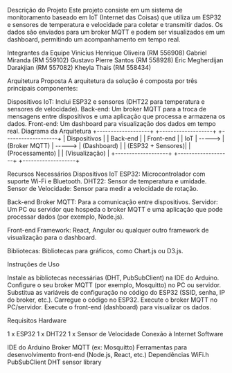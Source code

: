 Descrição do Projeto
Este projeto consiste em um sistema de monitoramento baseado em IoT (Internet das Coisas) que utiliza um ESP32 e sensores de temperatura e velocidade para coletar e transmitir dados. Os dados são enviados para um broker MQTT e podem ser visualizados em um dashboard, permitindo um acompanhamento em tempo real.

Integrantes da Equipe
Vinicius Henrique Oliveira (RM 556908)
Gabriel Miranda (RM 559102)
Gustavo Pierre Santos (RM 558928)
Eric Megherdijan Darakjian (RM 557082)
Kheyla Thais (RM 558434)


Arquitetura Proposta
A arquitetura da solução é composta por três principais componentes:

Dispositivos IoT: Inclui ESP32 e sensores (DHT22 para temperatura e sensores de velocidade).
Back-end: Um broker MQTT para a troca de mensagens entre dispositivos e uma aplicação que processa e armazena os dados.
Front-end: Um dashboard para visualização dos dados em tempo real.
Diagrama da Arquitetura
+-------------------+         +-------------------+         +-------------------+
|   Dispositivos    |         |       Back-end    |         |      Front-end     |
|      IoT          | ----->  |     (Broker MQTT) | ----->  |    (Dashboard)     |
| (ESP32 + Sensores)|         |  (Processamento)  |         |   (Visualização)   |
+-------------------+         +-------------------+         +-------------------+



Recursos Necessários
Dispositivos IoT
ESP32: Microcontrolador com suporte Wi-Fi e Bluetooth.
DHT22: Sensor de temperatura e umidade.
Sensor de Velocidade: Sensor para medir a velocidade de rotação.

Back-end
Broker MQTT: Para a comunicação entre dispositivos.
Servidor: Um PC ou servidor que hospeda o broker MQTT e uma aplicação que pode processar dados (por exemplo, Node.js).

Front-end
Framework: React, Angular ou qualquer outro framework de visualização para o dashboard.

Bibliotecas: Bibliotecas para gráficos, como Chart.js ou D3.js.

Instruções de Uso

Instale as bibliotecas necessárias (DHT, PubSubClient) na IDE do Arduino.
Configure o seu broker MQTT (por exemplo, Mosquitto) no PC ou servidor.
Substitua as variáveis de configuração no código do ESP32 (SSID, senha, IP do broker, etc.).
Carregue o código no ESP32.
Execute o broker MQTT no PC/servidor.
Execute o front-end (dashboard) para visualizar os dados.

Requisitos
Hardware

1 x ESP32
1 x DHT22
1 x Sensor de Velocidade
Conexão à Internet
Software

IDE do Arduino
Broker MQTT (ex: Mosquitto)
Ferramentas para desenvolvimento front-end (Node.js, React, etc.)
Dependências
WiFi.h
PubSubClient
DHT sensor library




